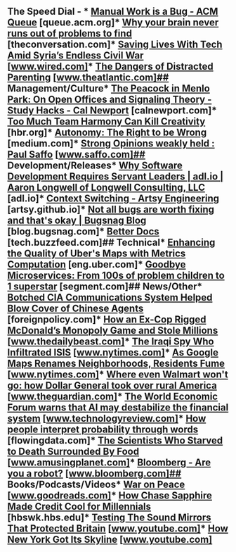 ## The Speed Dial - * [Manual Work is a Bug - ACM Queue](https://queue.acm.org/detail.cfm?id=3197520) [queue.acm.org]* [Why your brain never runs out of problems to find](https://theconversation.com/why-your-brain-never-runs-out-of-problems-to-find-98990) [theconversation.com]* [Saving Lives With Tech Amid Syria’s Endless Civil War](https://www.wired.com/story/syria-civil-war-hala-sentry/) [www.wired.com]* [The Dangers of Distracted Parenting](https://www.theatlantic.com/magazine/archive/2018/07/the-dangers-of-distracted-parenting/561752/) [www.theatlantic.com]## Management/Culture* [The Peacock in Menlo Park: On Open Offices and Signaling Theory - Study Hacks - Cal Newport](http://calnewport.com/blog/2018/07/19/the-peacock-in-menlo-park-on-open-offices-and-signaling-theory/) [calnewport.com]* [Too Much Team Harmony Can Kill Creativity](https://hbr.org/2018/06/too-much-team-harmony-can-kill-creativity) [hbr.org]* [Autonomy: The Right to be Wrong](https://medium.com/@ard_adam/autonomy-youre-doing-it-wrong-b1eda593d726) [medium.com]* [Strong Opinions weakly held : Paul Saffo](https://www.saffo.com/02008/07/26/strong-opinions-weakly-held/) [www.saffo.com]## Development/Releases* [Why Software Development Requires Servant Leaders | adl.io | Aaron Longwell of Longwell Consulting, LLC](https://adl.io/essays/why-software-development-requires-servant-leaders/) [adl.io]* [Context Switching - Artsy Engineering](http://artsy.github.io/blog/2018/08/10/On-Context-Switching/) [artsy.github.io]* [Not all bugs are worth fixing and that's okay  |  Bugsnag Blog](https://blog.bugsnag.com/application-stability-monitoring/) [blog.bugsnag.com]* [Better Docs](https://tech.buzzfeed.com/better-docs-8fccb8ebd6a4) [tech.buzzfeed.com]## Technical* [Enhancing the Quality of Uber's Maps with Metrics Computation](https://eng.uber.com/maps-metrics-computation/) [eng.uber.com]* [Goodbye Microservices: From 100s of problem children to 1 superstar](https://segment.com/blog/goodbye-microservices/) [segment.com]## News/Other* [Botched CIA Communications System Helped Blow Cover of Chinese Agents](https://foreignpolicy.com/2018/08/15/botched-cia-communications-system-helped-blow-cover-chinese-agents-intelligence/) [foreignpolicy.com]* [How an Ex-Cop Rigged McDonald’s Monopoly Game and Stole Millions](https://www.thedailybeast.com/how-an-ex-cop-rigged-mcdonalds-monopoly-game-and-stole-millions) [www.thedailybeast.com]* [The Iraqi Spy Who Infiltrated ISIS](https://www.nytimes.com/2018/08/12/world/middleeast/iraqi-spy-isis.html) [www.nytimes.com]* [As Google Maps Renames Neighborhoods, Residents Fume](https://www.nytimes.com/2018/08/02/technology/google-maps-neighborhood-names.html) [www.nytimes.com]* [Where even Walmart won't go: how Dollar General took over rural America](https://www.theguardian.com/business/2018/aug/13/dollar-general-walmart-buhler-haven-kansas) [www.theguardian.com]* [The World Economic Forum warns that AI may destabilize the financial system](https://www.technologyreview.com/s/611890/the-world-economic-forum-warns-that-ai-may-destabilize-the-financial-system/) [www.technologyreview.com]* [How people interpret probability through words](https://flowingdata.com/2018/07/06/how-people-interpret-probability-through-words/) [flowingdata.com]* [The Scientists Who Starved to Death Surrounded By Food](https://www.amusingplanet.com/2018/08/the-scientists-who-starved-to-death.html) [www.amusingplanet.com]* [Bloomberg - Are you a robot?](https://www.bloomberg.com/graphics/2018-us-land-use/) [www.bloomberg.com]## Books/Podcasts/Videos* [War on Peace](https://www.goodreads.com/book/show/37564532-war-on-peace) [www.goodreads.com]* [How Chase Sapphire Made Credit Cool for Millennials](https://hbswk.hbs.edu/item/how-chase-sapphire-made-credit-cool-for-millennials) [hbswk.hbs.edu]* [Testing The Sound Mirrors That Protected Britain](https://www.youtube.com/watch?v=04F5osXK4vw) [www.youtube.com]* [How New York Got Its Skyline](https://www.youtube.com/watch?v=lGroIrQmwyw&feature=share) [www.youtube.com]